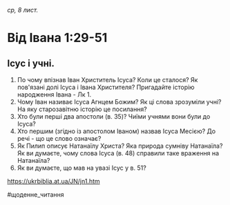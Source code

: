 
_ср, 8 лист._

# Від Івана 1:29-51

## Ісус і учні.
1. По чому впізнав Іван Христитель Ісуса? Коли це сталося? Як пов'язані долі Ісуса і Івана Христителя? Пригадайте історію народження Івана - Лк 1.
2. Чому Іван називає Ісуса Агнцем Божим? Як ці слова зрозуміли учні? На яку старозавітню історію це посилання?
3. Хто були перші два апостоли (в. 35)? Чиїми учнями вони були до Ісуса?
4. Хто першим (згідно із апостолом Іваном) назвав Ісуса Месією? До речі - що це слово означає?
5. Як Пилип описує Натанаїлу Христа? Яка природа сумніву Натанаїла? Як ви думаєте, чому слова Ісуса (в. 48) справили таке враження на Натанаїла?
6. Як ви думаєте, що мав на увазі Ісус у в. 51?

https://ukrbiblia.at.ua/JN/jn1.htm 

#щоденне_читання
